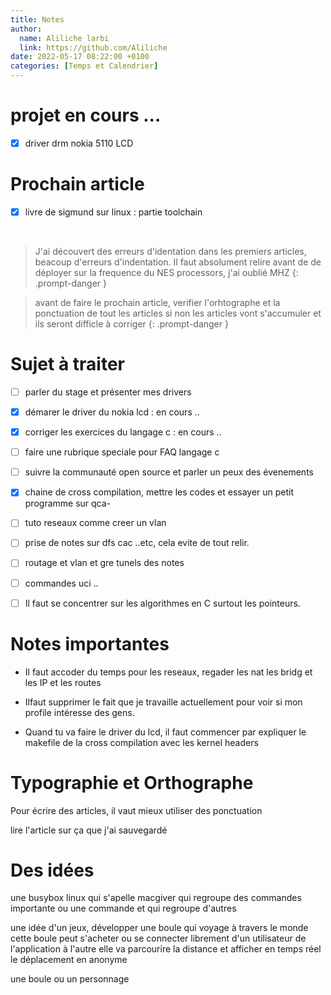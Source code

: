 ```yaml
---
title: Notes 
author:
  name: Aliliche larbi
  link: https://github.com/Aliliche
date: 2022-05-17 08:22:00 +0100
categories: [Temps et Calendrier]
---
```


# projet en cours ... 
- [x] driver drm nokia 5110 LCD 




# Prochain article 

- [x] livre de sigmund sur linux : partie toolchain

<br>


> J'ai découvert des erreurs d'identation dans les premiers articles, beacoup d'erreurs d'indentation.
	Il faut absolument relire avant de  de déployer 
sur la frequence du NES processors, j'ai oublié MHZ
{: .prompt-danger }


> avant de faire le prochain article, verifier l'orhtographe et la ponctuation de tout les articles 
  si non les articles vont s'accumuler et ils seront difficle à corriger
{: .prompt-danger }










# Sujet à traiter

- [ ] parler du stage et présenter mes drivers
- [x] démarer le driver du nokia lcd : en cours ..
- [x] corriger les exercices du langage c : en cours ..
- [ ] faire une rubrique speciale pour FAQ langage c
- [ ] suivre la communauté open source et  parler un peux des évenements 
- [x] chaine de cross compilation, mettre les codes et essayer un petit programme sur qca-
- [ ] tuto reseaux comme creer un vlan 
- [ ] prise de notes sur dfs cac ..etc, cela evite de tout relir.
- [ ] routage et vlan et gre tunels des notes
- [ ] commandes uci ..
- [ ] Il faut se concentrer sur les algorithmes en C surtout les pointeurs.




# Notes importantes
- Il faut accoder du temps pour les reseaux, regader les nat les bridg et les IP et les routes 

- Ilfaut supprimer le fait que je travaille actuellement pour voir si mon profile intéresse des gens. 

- Quand tu va faire le driver  du lcd, il faut commencer par expliquer le makefile de la cross 
compilation avec les kernel headers 










# Typographie et Orthographe
Pour écrire des articles, il vaut mieux utiliser des ponctuation 

lire l'article sur ça  que j'ai sauvegardé 


# Des idées 

une busybox linux qui s'apelle macgiver qui regroupe des commandes importante ou une commande et qui regroupe d'autres 

une idée d'un jeux, développer une boule qui voyage à travers le monde 
cette boule peut s'acheter ou se connecter librement  d'un utilisateur de l'application à l'autre 
elle va parcourire la distance et afficher en temps réel le déplacement en anonyme 

une boule ou un personnage 

